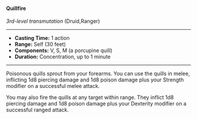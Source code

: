 #### Quillfire
*3rd-level transmutation* (Druid,Ranger)
___
- **Casting Time:** 1 action
- **Range:** Self (30 feet)
- **Components:** V, S, M (a porcupine quill)
- **Duration:** Concentration, up to 1 minute
---
Poisonous quills sprout from your forearms. You can use the quills in melee, inflicting 1d8 piercing damage and 1d8 poison damage plus your Strength modifier on a successful melee attack.

You may also fire the quills at any target within range. They inflict 1d8 piercing damage and 1d8 poison damage plus your Dexterity modifier on a successful ranged attack.
